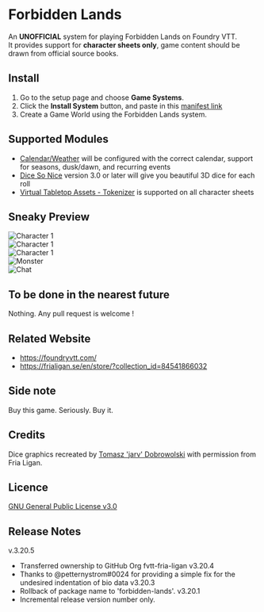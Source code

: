 # Forbidden Lands
An **UNOFFICIAL** system for playing Forbidden Lands on Foundry VTT.  
It provides support for **character sheets only**, game content should be drawn from official source books.

## Install
1. Go to the setup page and choose **Game Systems**.
2. Click the **Install System** button, and paste in this [manifest link](https://raw.githubusercontent.com/fvtt-fria-ligan/forbidden-lands-foundry-vtt/master/system.json)
3. Create a Game World using the Forbidden Lands system.

## Supported Modules
- [Calendar/Weather](https://foundryvtt.com/packages/calendar-weather/) will be configured with the correct calendar, support for seasons, dusk/dawn, and recurring events
- [Dice So Nice](https://foundryvtt.com/packages/dice-so-nice/) version 3.0 or later will give you beautiful 3D dice for each roll
- [Virtual Tabletop Assets - Tokenizer](https://foundryvtt.com/packages/vtta-tokenizer/) is supported on all character sheets

## Sneaky Preview
![Character 1](https://github.com/fvtt-fria-ligan/forbidden-lands-foundry-vtt/blob/master/asset/character-1.png?raw=true)  
![Character 1](https://github.com/fvtt-fria-ligan/forbidden-lands-foundry-vtt/blob/master/asset/character-2.png?raw=true)  
![Character 1](https://github.com/fvtt-fria-ligan/forbidden-lands-foundry-vtt/blob/master/asset/character-3.png?raw=true)  
![Monster](https://github.com/fvtt-fria-ligan/forbidden-lands-foundry-vtt/blob/master/asset/monster.png?raw=true)  
![Chat](https://github.com/fvtt-fria-ligan/forbidden-lands-foundry-vtt/blob/master/asset/chat.png?raw=true)  

## To be done in the nearest future
Nothing. Any pull request is welcome !

## Related Website
- https://foundryvtt.com/
- https://frialigan.se/en/store/?collection_id=84541866032

## Side note
Buy this game. Seriously. Buy it.

## Credits
Dice graphics recreated by [Tomasz 'jarv' Dobrowolski](jarv@monochrome.pl) with permission from Fria Ligan.

## Licence
[GNU General Public License v3.0](https://choosealicense.com/licenses/gpl-3.0/)

## Release Notes
v.3.20.5
- Transferred ownership to GitHub Org fvtt-fria-ligan
v3.20.4
- Thanks to @petternystrom#0024 for providing a simple fix for the undesired indentation of bio data
v3.20.3
- Rollback of package name to 'forbidden-lands'.
v3.20.1 
- Incremental release version number only.

